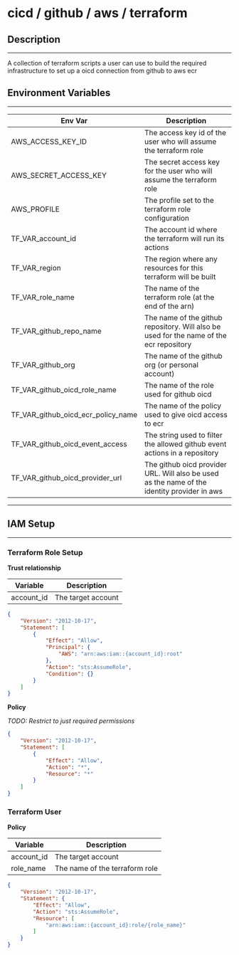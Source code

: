 # cicd / github / aws / terraform

## Description

---
A collection of terraform scripts a user can use to build the required infrastructure to set up a oicd connection from github to aws ecr 

## Environment Variables

---
| Env Var                            | Description                                                      |
|------------------------------------|------------------------------------------------------------------|
| AWS_ACCESS_KEY_ID                  | The access key id of the user who will assume the terraform role |
| AWS_SECRET_ACCESS_KEY              | The secret access key for the user who will assume the terraform role |
| AWS_PROFILE                        | The profile set to the terraform role configuration |
| TF_VAR_account_id                  | The account id where the terraform will run its actions |
| TF_VAR_region                      | The region where any resources for this terraform will be built |
| TF_VAR_role_name                   | The name of the terraform role (at the end of the arn) |
| TF_VAR_github_repo_name            | The name of the github repository. Will also be used for the name of the ecr repository |
| TF_VAR_github_org                  | The name of the github org (or personal account) |
| TF_VAR_github_oicd_role_name       | The name of the role used for github oicd |
| TF_VAR_github_oicd_ecr_policy_name | The name of the policy used to give oicd access to ecr |
| TF_VAR_github_oicd_event_access    | The string used to filter the allowed github event actions in a repository |
| TF_VAR_github_oicd_provider_url | The github oicd provider URL. Will also be used as the name of the identity provider in aws |

---
## IAM Setup

-----
### Terraform Role Setup

**Trust relationship**

| Variable | Description |
| -------- | ----------- |
| account_id | The target account |

```json
{
    "Version": "2012-10-17",
    "Statement": [
        {
            "Effect": "Allow",
            "Principal": {
                "AWS": "arn:aws:iam::{account_id}:root"
            },
            "Action": "sts:AssumeRole",
            "Condition": {}
        }
    ]
}
```

**Policy**

_TODO: Restrict to just required permissions_
```json
{
    "Version": "2012-10-17",
    "Statement": [
        {
            "Effect": "Allow",
            "Action": "*",
            "Resource": "*"
        }
    ]
}
```

### Terraform User

**Policy**

| Variable | Description |
| -------- | ----------- |
| account_id | The target account |
| role_name | The name of the terraform role |

```json
{
    "Version": "2012-10-17",
    "Statement": {
        "Effect": "Allow",
        "Action": "sts:AssumeRole",
        "Resource": [
            "arn:aws:iam::{account_id}:role/{role_name}"
        ]
    }
}
```